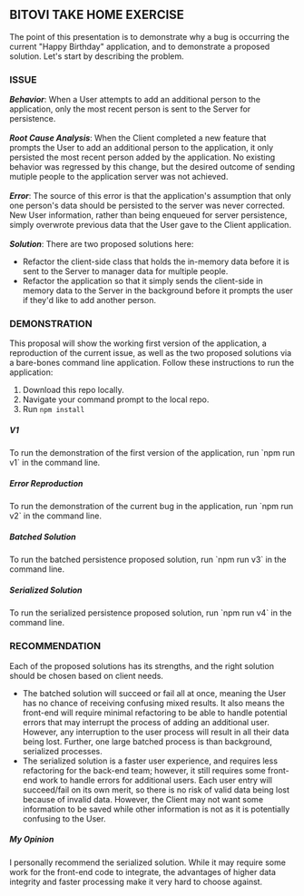## BITOVI TAKE HOME EXERCISE

<p>
The point of this presentation is to demonstrate why a bug is occurring the current
"Happy Birthday" application, and to demonstrate a proposed solution.
Let's start by describing the problem.
</p>

### ISSUE

__*Behavior*__: When a User attempts to add an additional person to the application, 
only the most recent person is sent to the Server for persistence.
<br><br>
__*Root Cause Analysis*__: When the Client completed a new feature that prompts the User to add
an additional person to the application, it only persisted the most recent person added by the application. 
No existing behavior was regressed by this change, but the desired outcome of sending 
mutiple people to the application server was not achieved.
<br><br>
__*Error*__: The source of this error is that the application's assumption that only one person's data should 
be persisted to the server was never corrected. New User information, rather than being enqueued for server persistence,
simply overwrote previous data that the User gave to the Client application.
<br><br>__*Solution*__: There are two proposed solutions here:
* Refactor the client-side class that holds the in-memory data before it is sent to the Server to 
manager data for multiple people.
* Refactor the application so that it simply sends the client-side in memory data to the Server in the background
before it prompts the user if they'd like to add another person.

 ### DEMONSTRATION
 
 <p>
 This proposal will show the working first version of the application, a reproduction of the current issue, as well as
 the two proposed solutions via a bare-bones command line application. Follow these instructions to run the application:
</p>

1. Download this repo locally.
2. Navigate your command prompt to the local repo.
3. Run `npm install`

##### V1
<p>
To run the demonstration of the first version of the application, run `npm run v1` in the command line.
</p>


##### Error Reproduction
<p>
To run the demonstration of the current bug in the application, run `npm run v2` in the command line.
</p>

##### Batched Solution
<p>
To run the batched persistence proposed solution, run `npm run v3` in the command line.
</p>

##### Serialized Solution
<p>
To run the serialized persistence proposed solution, run `npm run v4` in the command line.
</p>

### RECOMMENDATION
<p>
Each of the proposed solutions has its strengths, and the right solution should be chosen based on client needs.
</p>

* The batched solution will succeed or fail all at once, meaning the User has no chance of receiving confusing mixed results.
It also means the front-end will require minimal refactoring to be able to handle potential errors that may interrupt the 
process of adding an additional user. However, any interruption to the user process will result in all their data being lost.
Further, one large batched process is than background, serialized processes.
* The serialized solution is a faster user experience, and requires less refactoring for the back-end team; however, it still
requires some front-end work to handle errors for additional users. Each user entry will succeed/fail on its own merit,
so there is no risk of valid data being lost because of invalid data. However, the Client may not want some information to be saved
while other information is not as it is potentially confusing to the User.

##### My Opinion
<p>
I personally recommend the serialized solution. While it may require some work for the front-end code to integrate, 
the advantages of higher data integrity and faster processing make it very hard to choose against.
</p>
